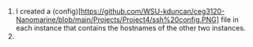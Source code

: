 1. I created a (config)[https://github.com/WSU-kduncan/ceg3120-Nanomarine/blob/main/Projects/Project4/ssh%20config.PNG] file in each instance that contains the hostnames of the other two instances.
2.
